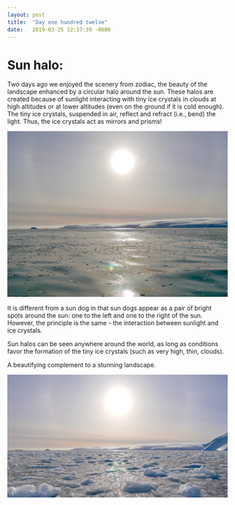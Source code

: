 ```yaml
---
layout: post
title:  "Day one hundred twelve"
date:   2019-03-25 12:37:39 -0600
---
```

# Sun halo:
Two days ago we enjoyed the scenery from zodiac, the beauty of the landscape enhanced by a circular halo around the sun. These halos are created because of sunlight interacting with tiny ice crystals in clouds at high altitudes or at lower altitudes (even on the ground if it is cold enough). The tiny ice crystals, suspended in air, reflect and refract (i.e., bend) the light. Thus, the ice crystals act as mirrors and prisms!

![Sun halo and clear water](/assets/blog_photos/190325/Sunhalo1.jpg)

It is different from a sun dog in that sun dogs appear as a pair of bright spots around the sun: one to the left and one to the right of the sun. However, the principle is the same -  the interaction between sunlight and ice crystals.

Sun halos can be seen anywhere around the world, as long as conditions favor the formation of the tiny ice crystals (such as very high, thin, clouds).

A beautifying complement to a stunning landscape. 

![Sun halo and ice](/assets/blog_photos/190325/Sunhalo2.jpg)
